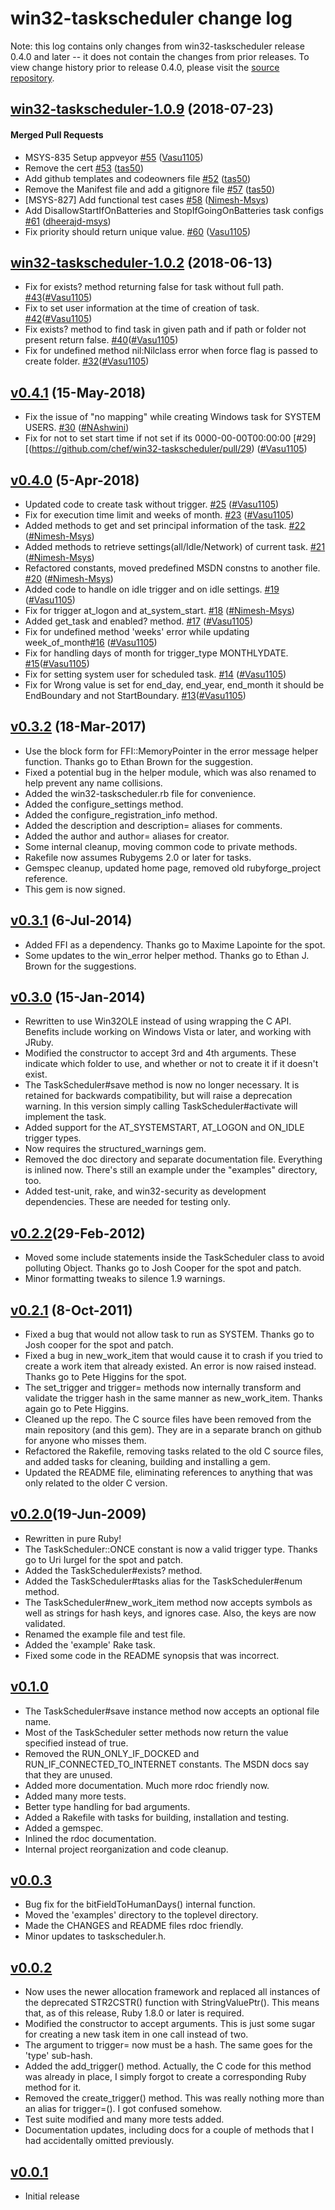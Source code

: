 # win32-taskscheduler change log

Note: this log contains only changes from win32-taskscheduler release 0.4.0 and later
-- it does not contain the changes from prior releases. To view change history
prior to release 0.4.0, please visit the [source repository](https://github.com/chef/win32-taskscheduler/commits).

<!-- latest_release -->
<!-- latest_release -->

<!-- release_rollup -->
<!-- release_rollup -->

<!-- latest_stable_release -->
## [win32-taskscheduler-1.0.9](https://github.com/chef/win32-taskscheduler/tree/win32-taskscheduler-1.0.9) (2018-07-23)

#### Merged Pull Requests
- MSYS-835 Setup appveyor [#55](https://github.com/chef/win32-taskscheduler/pull/55) ([Vasu1105](https://github.com/Vasu1105))
- Remove the cert [#53](https://github.com/chef/win32-taskscheduler/pull/53) ([tas50](https://github.com/tas50))
- Add github templates and codeowners file [#52](https://github.com/chef/win32-taskscheduler/pull/52) ([tas50](https://github.com/tas50))
- Remove the Manifest file and add a gitignore file [#57](https://github.com/chef/win32-taskscheduler/pull/57) ([tas50](https://github.com/tas50))
- [MSYS-827] Add functional test cases  [#58](https://github.com/chef/win32-taskscheduler/pull/58) ([Nimesh-Msys](https://github.com/Nimesh-Msys))
- Add DisallowStartIfOnBatteries and StopIfGoingOnBatteries task configs [#61](https://github.com/chef/win32-taskscheduler/pull/61) ([dheerajd-msys](https://github.com/dheerajd-msys))
- Fix priority should return unique value. [#60](https://github.com/chef/win32-taskscheduler/pull/60) ([Vasu1105](https://github.com/Vasu1105))
<!-- latest_stable_release -->

## [win32-taskscheduler-1.0.2](https://github.com/chef/win32-taskscheduler/tree/win32-taskscheduler-1.0.2) (2018-06-13)
- Fix for exists? method returning false for task without full path. [#43](https://github.com/chef/win32-taskscheduler/pull/43)([#Vasu1105](https://github.com/Vasu1105))
- Fix to set user information at the time of creation of task. [#42](https://github.com/chef/win32-taskscheduler/pull/42)([#Vasu1105](https://github.com/Vasu1105))
- Fix exists? method to find task in given path and if path or folder not present return false. [#40](https://github.com/chef/win32-taskscheduler/pull/40)([#Vasu1105](https://github.com/Vasu1105))
- Fix for undefined method nil:Nilclass error when force flag is passed to create folder. [#32](https://github.com/chef/win32-taskscheduler/pull/32)([#Vasu1105](https://github.com/Vasu1105))

## [v0.4.1](https://github.com/chef/win32-taskscheduler/tree/win32-taskscheduler-0.4.1) (15-May-2018)
- Fix the issue of "no mapping" while creating Windows task for SYSTEM USERS. [#30](https://github.com/chef/win32-taskscheduler/pull/30) ([#NAshwini](https://github.com/NAshwini))
- Fix for not to set start time if not set if its 0000-00-00T00:00:00 [#29][(https://github.com/chef/win32-taskscheduler/pull/29) ([#Vasu1105](https://github.com/Vasu1105))


## [v0.4.0](https://github.com/chef/win32-taskscheduler/tree/win32-taskscheduler-0.4.0) (5-Apr-2018)
- Updated code to create task without trigger. [#25](https://github.com/chef/win32-taskscheduler/pull/25) ([#Vasu1105](https://github.com/Vasu1105))
- Fix for execution time limit and weeks of month. [#23](https://github.com/chef/win32-taskscheduler/pull/23) ([#Vasu1105](https://github.com/Vasu1105))
- Added methods to get and set principal information of the task. [#22](https://github.com/chef/win32-taskscheduler/pull/22) ([#Nimesh-Msys](https://github.com/Nimesh-Msys))
- Added methods to retrieve settings(all/Idle/Network) of current task. [#21](https://github.com/chef/win32-taskscheduler/pull/21) ([#Nimesh-Msys](https://github.com/Nimesh-Msys))
- Refactored constants, moved predefined MSDN constns to another file. [#20](https://github.com/chef/win32-taskscheduler/pull/20) ([#Nimesh-Msys](https://github.com/Nimesh-Msys))
- Added code to handle on idle trigger and on idle settings. [#19](https://github.com/chef/win32-taskscheduler/pull/19) ([#Vasu1105](https://github.com/Vasu1105))
- Fix for trigger at_logon and at_system_start. [#18](https://github.com/chef/win32-taskscheduler/pull/18) ([#Nimesh-Msys](https://github.com/Nimesh-Msys))
- Added get_task and enabled? method. [#17](https://github.com/chef/win32-taskscheduler/pull/17) ([#Vasu1105](https://github.com/Vasu1105))
- Fix for undefined method 'weeks' error while updating week_of_month[#16](https://github.com/chef/win32-taskscheduler/pull/16) ([#Vasu1105](https://github.com/Vasu1105))
- Fix for handling days of month for trigger_type MONTHLYDATE. [#15](https://github.com/chef/win32-taskscheduler/pull/15)([#Vasu1105](https://github.com/Vasu1105))
- Fix for setting system user for scheduled task. [#14](https://github.com/chef/win32-taskscheduler/pull/14) ([#Vasu1105](https://github.com/Vasu1105))
- Fix for Wrong value is set for end_day, end_year, end_month it should be EndBoundary and not StartBoundary. [#13](https://github.com/chef/win32-taskscheduler/pull/13)([#Vasu1105](https://github.com/Vasu1105))

## [v0.3.2](https://github.com/chef/win32-taskscheduler/tree/win32-taskscheduler-0.3.2) (18-Mar-2017)
- Use the block form for FFI::MemoryPointer in the error message helper
  function. Thanks go to Ethan Brown for the suggestion.
- Fixed a potential bug in the helper module, which was also renamed to
  help prevent any name collisions.
- Added the win32-taskscheduler.rb file for convenience.
- Added the configure_settings method.
- Added the configure_registration_info method.
- Added the description and description= aliases for comments.
- Added the author and author= aliases for creator.
- Some internal cleanup, moving common code to private methods.
- Rakefile now assumes Rubygems 2.0 or later for tasks.
- Gemspec cleanup, updated home page, removed old rubyforge_project reference.
- This gem is now signed.

## [v0.3.1](https://github.com/chef/win32-taskscheduler/tree/win32-taskscheduler-0.3.1) (6-Jul-2014)
- Added FFI as a dependency. Thanks go to Maxime Lapointe for the spot.
- Some updates to the win_error helper method. Thanks go to Ethan J. Brown
  for the suggestions.

## [v0.3.0](https://github.com/chef/win32-taskscheduler/tree/win32-taskscheduler-0.3.0) (15-Jan-2014)
- Rewritten to use Win32OLE instead of using wrapping the C API. Benefits
  include working on Windows Vista or later, and working with JRuby.
- Modified the constructor to accept 3rd and 4th arguments. These indicate
  which folder to use, and whether or not to create it if it doesn't exist.
- The TaskScheduler#save method is now no longer necessary. It is retained
  for backwards compatibility, but will raise a deprecation warning. In this
  version simply calling TaskScheduler#activate will implement the task.
- Added support for the AT_SYSTEMSTART, AT_LOGON and ON_IDLE trigger types.
- Now requires the structured_warnings gem.
- Removed the doc directory and separate documentation file. Everything is
  inlined now. There's still an example under the "examples" directory, too.
- Added test-unit, rake, and win32-security as development dependencies.
  These are needed for testing only.

## [v0.2.2](https://github.com/chef/win32-taskscheduler/tree/win32-taskscheduler-0.2.2)(29-Feb-2012)
- Moved some include statements inside the TaskScheduler class to avoid
  polluting Object. Thanks go to Josh Cooper for the spot and patch.
- Minor formatting tweaks to silence 1.9 warnings.

## [v0.2.1](https://github.com/chef/win32-taskscheduler/tree/win32-taskscheduler-0.2.1) (8-Oct-2011)
- Fixed a bug that would not allow task to run as SYSTEM. Thanks go to
  Josh cooper for the spot and patch.
- Fixed a bug in new_work_item that would cause it to crash if you tried
  to create a work item that already existed. An error is now raised instead.
  Thanks go to Pete Higgins for the spot.
- The set_trigger and trigger= methods now internally transform and validate
  the trigger hash in the same manner as new_work_item. Thanks again go to
  Pete Higgins.
- Cleaned up the repo. The C source files have been removed from the main
  repository (and this gem). They are in a separate branch on github for
  anyone who misses them.
- Refactored the Rakefile, removing tasks related to the old C source files,
  and added tasks for cleaning, building and installing a gem.
- Updated the README file, eliminating references to anything that was only
  related to the older C version.

## [v0.2.0](https://github.com/chef/win32-taskscheduler/tree/win32-taskscheduler-0.2.0)(19-Jun-2009)
- Rewritten in pure Ruby!
- The TaskScheduler::ONCE constant is now a valid trigger type. Thanks go to
  Uri Iurgel for the spot and patch.
- Added the TaskScheduler#exists? method.
- Added the TaskScheduler#tasks alias for the TaskScheduler#enum method.
- The TaskScheduler#new_work_item method now accepts symbols as well as
  strings for hash keys, and ignores case. Also, the keys are now validated.
- Renamed the example file and test file.
- Added the 'example' Rake task.
- Fixed some code in the README synopsis that was incorrect.

## [v0.1.0](11-May-2008)
- The TaskScheduler#save instance method now accepts an optional file name.
- Most of the TaskScheduler setter methods now return the value specified
  instead of true.
- Removed the RUN_ONLY_IF_DOCKED and RUN_IF_CONNECTED_TO_INTERNET constants.
  The MSDN docs say that they are unused.
- Added more documentation. Much more rdoc friendly now.
- Added many more tests.
- Better type handling for bad arguments.
- Added a Rakefile with tasks for building, installation and testing.
- Added a gemspec.
- Inlined the rdoc documentation.
- Internal project reorganization and code cleanup.

## [v0.0.3](1-Mar-2005)
- Bug fix for the bitFieldToHumanDays() internal function.
- Moved the 'examples' directory to the toplevel directory.
- Made the CHANGES and README files rdoc friendly.
- Minor updates to taskscheduler.h.

## [v0.0.2](04-Aug-2004)
- Now uses the newer allocation framework and replaced all instances of the
  deprecated STR2CSTR() function with StringValuePtr().  This means that, as
  of this release, Ruby 1.8.0 or later is required.
- Modified the constructor to accept arguments.  This is just some sugar for
  creating a new task item in one call instead of two.
- The argument to trigger= now must be a hash.  The same goes for the 'type'
  sub-hash.
- Added the add_trigger() method.  Actually, the C code for this method was
  already in place, I simply forgot to create a corresponding Ruby method
  for it.
- Removed the create_trigger() method.  This was really nothing more than an
  alias for trigger=().  I got confused somehow.
- Test suite modified and many more tests added.
- Documentation updates, including docs for a couple of methods that I had
  accidentally omitted previously.

## [v0.0.1](24-Apr-2004)
- Initial release